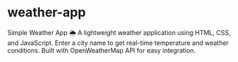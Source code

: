 # weather-app
Simple Weather App 🌦️ A lightweight weather application using HTML, CSS, and JavaScript. Enter a city name to get real-time temperature and weather conditions. Built with OpenWeatherMap API for easy integration.
